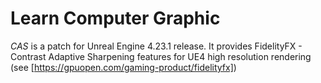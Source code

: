 # Learn Computer Graphic 

*CAS* is a patch for Unreal Engine 4.23.1 release. It provides FidelityFX - Contrast Adaptive Sharpening features for UE4 high resolution rendering (see [https://gpuopen.com/gaming-product/fidelityfx])
